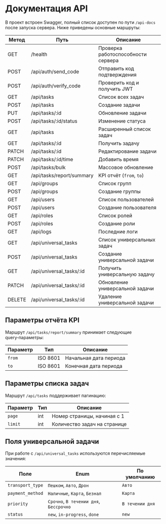 <!-- Назначение файла: краткое описание основных маршрутов API. -->
# Документация API

В проект встроен Swagger, полный список доступен по пути `/api-docs` после запуска сервера.
Ниже приведены основные маршруты:

| Метод | Путь | Описание |
|-------|------|---------|
| GET | /health | Проверка работоспособности сервера |
| POST | /api/auth/send_code | Отправить код подтверждения |
| POST | /api/auth/verify_code | Проверить код и получить JWT |
| GET | /api/tasks | Список всех задач |
| POST | /api/tasks | Создание задачи |
| PUT | /api/tasks/:id | Обновление задачи |
| POST | /api/tasks/:id/status | Изменение статуса |
| GET | /api/tasks | Расширенный список задач |
| GET | /api/tasks/:id | Получить задачу |
| PATCH | /api/tasks/:id | Редактирование задачи |
| PATCH | /api/tasks/:id/time | Добавить время |
| POST | /api/tasks/bulk | Массовое обновление |
| GET | /api/tasks/report/summary | KPI отчёт (`from`, `to`) |
| GET | /api/groups | Список групп |
| POST | /api/groups | Создание группы |
| GET | /api/users | Список пользователей |
| POST | /api/users | Создание пользователя |
| GET | /api/roles | Список ролей |
| POST | /api/roles | Создание роли |
| GET | /api/logs | Последние логи |
| GET | /api/universal_tasks | Список универсальных задач |
| POST | /api/universal_tasks | Создание универсальной задачи |
| GET | /api/universal_tasks/:id | Получить универсальную задачу |
| PATCH | /api/universal_tasks/:id | Обновление универсальной задачи |
| DELETE | /api/universal_tasks/:id | Удаление универсальной задачи |


## Параметры отчёта KPI

Маршрут `/api/tasks/report/summary` принимает следующие query‑параметры:

| Параметр | Тип | Описание |
|----------|-----|----------|
| `from`   | ISO 8601 | Начальная дата периода |
| `to`     | ISO 8601 | Конечная дата периода |

## Параметры списка задач

Маршрут `/api/tasks` поддерживает пагинацию:

| Параметр | Тип | Описание |
|----------|-----|----------|
| `page`   | int | Номер страницы, начиная с 1 |
| `limit`  | int | Количество задач на странице |

## Поля универсальной задачи

При работе с `/api/universal_tasks` используются перечисляемые значения:

| Поле | Enum | По умолчанию |
|------|------|--------------|
| `transport_type` | `Пешком`, `Авто`, `Дрон` | `Авто` |
| `payment_method` | `Наличные`, `Карта`, `Безнал` | `Карта` |
| `priority` | `Срочно`, `В течении дня`, `Бессрочно` | `В течении дня` |
| `status` | `new`, `in-progress`, `done` | `new` |
